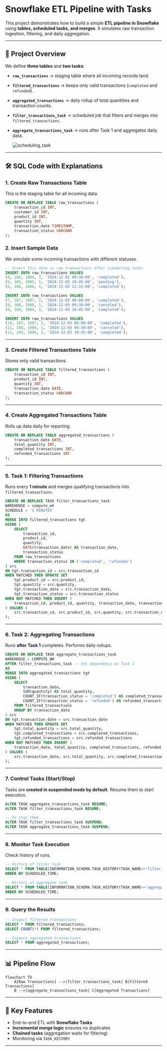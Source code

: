 # Snowflake ETL Pipeline with Tasks

This project demonstrates how to build a simple **ETL pipeline in Snowflake** using **tables, scheduled tasks, and merges**.
It simulates raw transaction ingestion, filtering, and daily aggregation.

---

## 📌 Project Overview

We define **three tables** and **two tasks**:

* **`raw_transactions`** → staging table where all incoming records land.
* **`filtered_transactions`** → keeps only valid transactions (`completed` and `refunded`).
* **`aggregated_transactions`** → daily rollup of total quantities and transaction counts.
* **`filter_transactions_task`** → scheduled job that filters and merges into `filtered_transactions`.
* **`aggregate_transactions_task`** → runs after Task 1 and aggregates daily data.

  ![scheduling_task](architecture-task-scheduling.png)

---

## 🛠️ SQL Code with Explanations

### 1. Create Raw Transactions Table

This is the staging table for all incoming data.

```sql
CREATE OR REPLACE TABLE raw_transactions (
    transaction_id INT,
    customer_id INT,
    product_id INT,
    quantity INT,
    transaction_date TIMESTAMP,
    transaction_status VARCHAR
);
```

### 2. Insert Sample Data

We simulate some incoming transactions with different statuses.

```sql
-- Insert this data in raw_transactions after scheduling tasks
INSERT INTO raw_transactions VALUES
(4, 104, 1004, 3, '2024-12-02 09:30:00', 'completed'),
(5, 105, 1005, 1, '2024-12-02 10:45:00', 'pending'),
(6, 106, 1006, 4, '2024-12-02 11:15:00', 'completed');

INSERT INTO raw_transactions VALUES
(7, 107, 1007, 2, '2024-12-03 08:00:00', 'completed'),
(8, 108, 1008, 1, '2024-12-03 09:30:00', 'canceled'),
(9, 109, 1009, 3, '2024-12-03 10:45:00', 'completed');

INSERT INTO raw_transactions VALUES
(10, 107, 1007, 2, '2024-12-03 08:00:00', 'completed'),
(11, 108, 1008, 1, '2024-12-03 09:30:00', 'canceled'),
(12, 109, 1009, 3, '2024-12-03 10:45:00', 'completed');
```

---

### 3. Create Filtered Transactions Table

Stores only valid transactions.

```sql
CREATE OR REPLACE TABLE filtered_transactions (
    transaction_id INT,
    product_id INT,
    quantity INT,
    transaction_date DATE,
    transaction_status VARCHAR
);
```

---

### 4. Create Aggregated Transactions Table

Rolls up data daily for reporting.

```sql
CREATE OR REPLACE TABLE aggregated_transactions (
    transaction_date DATE,
    total_quantity INT,
    completed_transactions INT,
    refunded_transactions INT
);
```

---

### 5. Task 1: Filtering Transactions

Runs every **1 minute** and merges qualifying transactions into `filtered_transactions`.

```sql
CREATE OR REPLACE TASK filter_transactions_task
WAREHOUSE = compute_wh
SCHEDULE = '1 MINUTES'
AS
MERGE INTO filtered_transactions tgt
USING (
    SELECT 
        transaction_id,
        product_id,
        quantity,
        DATE(transaction_date) AS transaction_date,
        transaction_status
    FROM raw_transactions
    WHERE transaction_status IN ('completed', 'refunded')
) src
ON tgt.transaction_id = src.transaction_id
WHEN MATCHED THEN UPDATE SET
    tgt.product_id = src.product_id,
    tgt.quantity = src.quantity,
    tgt.transaction_date = src.transaction_date,
    tgt.transaction_status = src.transaction_status
WHEN NOT MATCHED THEN INSERT (
    transaction_id, product_id, quantity, transaction_date, transaction_status
) VALUES (
    src.transaction_id, src.product_id, src.quantity, src.transaction_date, src.transaction_status
);
```

---

### 6. Task 2: Aggregating Transactions

Runs **after Task 1** completes. Performs daily rollups.

```sql
CREATE OR REPLACE TASK aggregate_transactions_task
WAREHOUSE = COMPUTE_WH
AFTER filter_transactions_task -- Set dependency on Task 1
AS
MERGE INTO aggregated_transactions tgt
USING (
    SELECT 
        transaction_date,
        SUM(quantity) AS total_quantity,
        COUNT_IF(transaction_status = 'completed') AS completed_transactions,
        COUNT_IF(transaction_status = 'refunded') AS refunded_transactions
    FROM filtered_transactions
    GROUP BY transaction_date
) src
ON tgt.transaction_date = src.transaction_date
WHEN MATCHED THEN UPDATE SET
    tgt.total_quantity = src.total_quantity,
    tgt.completed_transactions = src.completed_transactions,
    tgt.refunded_transactions = src.refunded_transactions
WHEN NOT MATCHED THEN INSERT (
    transaction_date, total_quantity, completed_transactions, refunded_transactions
) VALUES (
    src.transaction_date, src.total_quantity, src.completed_transactions, src.refunded_transactions
);
```

---

### 7. Control Tasks (Start/Stop)

Tasks are **created in suspended mode by default**. Resume them to start execution.

```sql
ALTER TASK aggregate_transactions_task RESUME;
ALTER TASK filter_transactions_task RESUME;

-- To stop them
ALTER TASK filter_transactions_task SUSPEND;
ALTER TASK aggregate_transactions_task SUSPEND;
```

---

### 8. Monitor Task Execution

Check history of runs.

```sql
-- History of filter task
SELECT * FROM TABLE(INFORMATION_SCHEMA.TASK_HISTORY(TASK_NAME=>'filter_transactions_task'))
ORDER BY SCHEDULED_TIME;

-- History of aggregate task
SELECT * FROM TABLE(INFORMATION_SCHEMA.TASK_HISTORY(TASK_NAME=>'aggregate_transactions_task'))
ORDER BY SCHEDULED_TIME;
```

---

### 9. Query the Results

```sql
-- Inspect filtered transactions
SELECT * FROM filtered_transactions;
SELECT COUNT(*) FROM filtered_transactions;

-- Inspect aggregated transactions
SELECT * FROM aggregated_transactions;
```

---

## 📊 Pipeline Flow

```mermaid
flowchart TD
    A[Raw Transactions] -->|filter_transactions_task| B[Filtered Transactions]
    B -->|aggregate_transactions_task| C[Aggregated Transactions]
```

---

## 🚀 Key Features

* End-to-end ETL with **Snowflake Tasks**
* **Incremental merge logic** ensures no duplicates
* **Chained tasks** (aggregation waits for filtering)
* Monitoring via `TASK_HISTORY`

---

